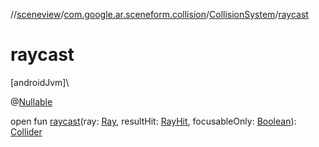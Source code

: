 //[sceneview](../../../index.md)/[com.google.ar.sceneform.collision](../index.md)/[CollisionSystem](index.md)/[raycast](raycast.md)

# raycast

[androidJvm]\

@[Nullable](https://developer.android.com/reference/kotlin/androidx/annotation/Nullable.html)

open fun [raycast](raycast.md)(ray: [Ray](../-ray/index.md), resultHit: [RayHit](../-ray-hit/index.md), focusableOnly: [Boolean](https://kotlinlang.org/api/latest/jvm/stdlib/kotlin/-boolean/index.html)): [Collider](../-collider/index.md)
